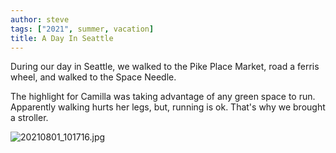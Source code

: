 ```yaml
---
author: steve
tags: ["2021", summer, vacation]
title: A Day In Seattle
---
```

During our day in Seattle, we walked to the Pike Place Market, road a ferris wheel, and walked to the Space Needle.  

The highlight for Camilla was taking advantage of any green space to run. Apparently walking hurts her legs, but, running is ok. That's why we brought a stroller.  

![20210801_101716.jpg]({{site.baseurl}}/assets/media/20210801_101716.jpg)
